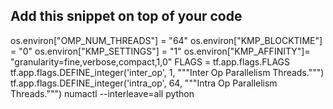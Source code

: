 ## Add this snippet on top of your code
os.environ["OMP_NUM_THREADS"] = "64"
os.environ["KMP_BLOCKTIME"] = "0"
os.environ["KMP_SETTINGS"] = "1"
os.environ["KMP_AFFINITY"]= "granularity=fine,verbose,compact,1,0"
FLAGS = tf.app.flags.FLAGS
tf.app.flags.DEFINE_integer('inter_op', 1, """Inter Op Parallelism Threads.""")
tf.app.flags.DEFINE_integer('intra_op', 64, """Intra Op Parallelism Threads.""") 
numactl --interleave=all python <script name>
